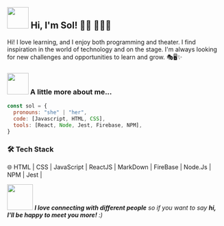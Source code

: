 <h2> <img src="https://media.giphy.com/media/mGcNjsfWAjY5AEZNw6/giphy.gif" width="50"> Hi, I'm Sol! 👋🏼 👩🏻‍💻</h2>
Hi! I love learning, and I enjoy both programming and theater. I find inspiration in the world of technology and on the stage. I'm always looking for new challenges and opportunities to learn and grow. 🎭🖥️✨


### <img src="https://media.giphy.com/media/VgCDAzcKvsR6OM0uWg/giphy.gif" width="50"> A little more about me...
```js
const sol = {
  pronouns: "she" | "her",
  code: [Javascript, HTML, CSS],
  tools: [React, Node, Jest, Firebase, NPM],
}
```
<h3>🛠 Tech Stack</h3>


🌐   HTML | CSS | JavaScript | ReactJS | MarkDown | FireBase | Node.Js | NPM | Jest |

<img src="https://media.giphy.com/media/LnQjpWaON8nhr21vNW/giphy.gif" width="60"> <em><b>I love connecting with different people</b> so if you want to say <b>hi, I'll be happy to meet you more!</b> :)</em>
